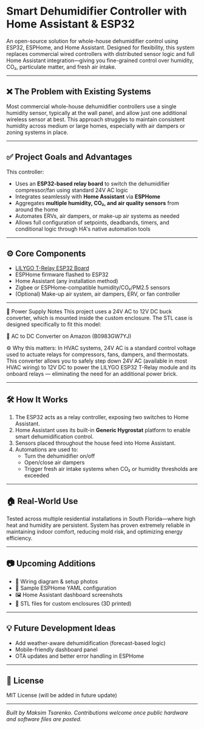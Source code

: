 # Smart Dehumidifier Controller with Home Assistant & ESP32

An open-source solution for whole-house dehumidifier control using ESP32, ESPHome, and Home Assistant. Designed for flexibility, this system replaces commercial wired controllers with distributed sensor logic and full Home Assistant integration—giving you fine-grained control over humidity, CO₂, particulate matter, and fresh air intake.

---

## ❌ The Problem with Existing Systems

Most commercial whole-house dehumidifier controllers use a single humidity sensor, typically at the wall panel, and allow just one additional wireless sensor at best. This approach struggles to maintain consistent humidity across medium or large homes, especially with air dampers or zoning systems in place.

---

## ✅ Project Goals and Advantages

This controller:

- Uses an **ESP32-based relay board** to switch the dehumidifier compressor/fan using standard 24V AC logic
- Integrates seamlessly with **Home Assistant** via **ESPHome**
- Aggregates **multiple humidity, CO₂, and air quality sensors** from around the home
- Automates ERVs, air dampers, or make-up air systems as needed
- Allows full configuration of setpoints, deadbands, timers, and conditional logic through HA's native automation tools

---

## ⚙️ Core Components

- [LILYGO T-Relay ESP32 Board](https://www.lilygo.cc/products/t-relay)
- ESPHome firmware flashed to ESP32
- Home Assistant (any installation method)
- Zigbee or ESPHome-compatible humidity/CO₂/PM2.5 sensors
- (Optional) Make-up air system, air dampers, ERV, or fan controller

---

🔌 Power Supply Notes
This project uses a 24V AC to 12V DC buck converter, which is mounted inside the custom enclosure. The STL case is designed specifically to fit this model:

🔗 AC to DC Converter on Amazon (B0983GW7YJ)

⚙️ Why this matters:
In HVAC systems, 24V AC is a standard control voltage used to actuate relays for compressors, fans, dampers, and thermostats. This converter allows you to safely step down 24V AC (available in most HVAC wiring) to 12V DC to power the LILYGO ESP32 T-Relay module and its onboard relays — eliminating the need for an additional power brick.

---
## 🛠 How It Works

1. The ESP32 acts as a relay controller, exposing two switches to Home Assistant.
2. Home Assistant uses its built-in **Generic Hygrostat** platform to enable smart dehumidification control.
3. Sensors placed throughout the house feed into Home Assistant.
4. Automations are used to:
   - Turn the dehumidifier on/off
   - Open/close air dampers
   - Trigger fresh air intake systems when CO₂ or humidity thresholds are exceeded

---

## 🏠 Real-World Use

Tested across multiple residential installations in South Florida—where high heat and humidity are persistent. System has proven extremely reliable in maintaining indoor comfort, reducing mold risk, and optimizing energy efficiency.

---

## 📷 Upcoming Additions

- 📸 Wiring diagram & setup photos
- 🧩 Sample ESPHome YAML configuration
- 🖼️ Home Assistant dashboard screenshots
- 🧱 STL files for custom enclosures (3D printed)

---

## 💡 Future Development Ideas

- Add weather-aware dehumidification (forecast-based logic)
- Mobile-friendly dashboard panel
- OTA updates and better error handling in ESPHome

---

## 📜 License

MIT License (will be added in future update)

---

*Built by Maksim Tsarenko. Contributions welcome once public hardware and software files are posted.*
